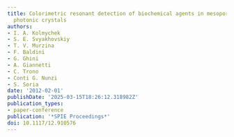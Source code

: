 ```yaml
---
title: Colorimetric resonant detection of biochemical agents in mesoporous silicon-based
  photonic crystals
authors:
- I. A. Kolmychek
- S. E. Svyakhovskiy
- T. V. Murzina
- F. Baldini
- G. Ghini
- A. Giannetti
- C. Trono
- Conti G. Nunzi
- S. Soria
date: '2012-02-01'
publishDate: '2025-03-15T18:26:12.318982Z'
publication_types:
- paper-conference
publication: '*SPIE Proceedings*'
doi: 10.1117/12.910576
---
```

